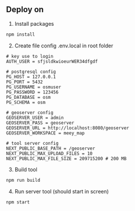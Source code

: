 ## Deploy on 
1. Install packages

```bash
npm install
```

2. Create file config .env.local in root folder

```
# key use to login
AUTH_USER = sfjsldkwioeurWER34dfgdf

# postgresql config 
PG_HOST = 127.0.0.1                 
PG_PORT = 5432                      
PG_USERNAME = osmuser
PG_PASSWORD = 123456
PG_DATABASE = osm
PG_SCHEMA = osm

# geoserver config
GEOSERVER_USER = admin
GEOSERVER_PASS = geoserver
GEOSERVER_URL = http://localhost:8080/geoserver
GEOSERVER_WORKSPACE = meey_map

# tool server config
NEXT_PUBLIC_BASE_PATH = /geoserver
NEXT_PUBLIC_MAX_UPLOAD_FILES = 10
NEXT_PUBLIC_MAX_FILE_SIZE = 209715200 # 200 MB
```

3. Build tool

```bash
npm run build
```

4. Run server tool (should start in screen)

```bash
npm start
```
